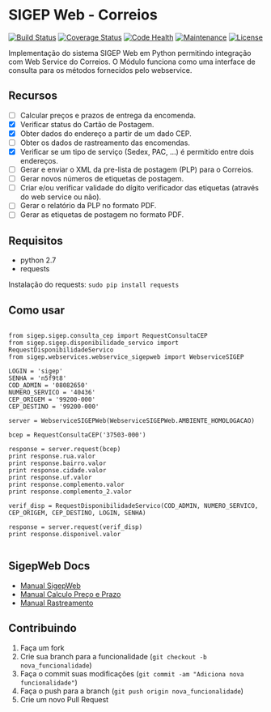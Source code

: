 SIGEP Web - Correios
====================
[![Build Status](https://travis-ci.org/mstuttgart/python-sigep.svg?branch=develop)](https://travis-ci.org/mstuttgart/python-sigep)
[![Coverage Status](https://coveralls.io/repos/github/mstuttgart/python-sigep/badge.svg?branch=develop)](https://coveralls.io/github/mstuttgart/python-sigep?branch=develop)
[![Code Health](https://landscape.io/github/mstuttgart/python-sigep/develop/landscape.svg?style=flat)](https://landscape.io/github/mstuttgart/python-sigep/develop)
[![Maintenance](https://img.shields.io/maintenance/yes/2016.svg)](https://github.com/mstuttgart/python-sigep/tree/develop)
[![License](https://img.shields.io/badge/license-MIT-blue.svg)](https://raw.githubusercontent.com/kefir500/ghstats/master/LICENSE)

Implementação do sistema SIGEP Web em Python permitindo integração com Web Service do Correios. O Módulo funciona como uma interface de consulta para os métodos fornecidos pelo webservice.

## Recursos

- [ ] Calcular preços e prazos de entrega da encomenda.
- [x] Verificar status do Cartão de Postagem.
- [x] Obter dados do endereço a partir de um dado CEP.
- [ ] Obter os dados de rastreamento das encomendas.
- [x] Verificar se um tipo de serviço (Sedex, PAC, ...) é permitido entre dois endereços.  
- [ ] Gerar e enviar o XML da pre-lista de postagem (PLP) para o Correios.   
- [ ] Gerar novos números de etiquetas de postagem. 
- [ ] Criar e/ou verificar validade do dígito verificador das etiquetas (através do web service ou não).  
- [ ] Gerar o relatório da PLP no formato PDF.   
- [ ] Gerar as etiquetas de postagem no formato PDF.

## Requisitos

* python 2.7
* requests 

Instalação do requests: `sudo pip install requests`

## Como usar

<pre lang="python"><code>
from sigep.sigep.consulta_cep import RequestConsultaCEP
from sigep.sigep.disponibilidade_servico import RequestDisponibilidadeServico
from sigep.webservices.webservice_sigepweb import WebserviceSIGEP

LOGIN = 'sigep'
SENHA = 'n5f9t8'
COD_ADMIN = '08082650'
NUMERO_SERVICO = '40436'
CEP_ORIGEM = '99200-000'
CEP_DESTINO = '99200-000'

server = WebserviceSIGEPWeb(WebserviceSIGEPWeb.AMBIENTE_HOMOLOGACAO)

bcep = RequestConsultaCEP('37503-000')

response = server.request(bcep)
print response.rua.valor
print response.bairro.valor
print response.cidade.valor
print response.uf.valor
print response.complemento.valor
print response.complemento_2.valor

verif_disp = RequestDisponibilidadeServico(COD_ADMIN, NUMERO_SERVICO, 
CEP_ORIGEM, CEP_DESTINO, LOGIN, SENHA)
                                         
response = server.request(verif_disp)
print response.disponivel.valor

</code></pre>

## SigepWeb Docs
* [Manual SigepWeb](http://www.corporativo.correios.com.br/encomendas/sigepweb/doc/Manual_de_Implementacao_do_Web_Service_SIGEPWEB_Logistica_Reversa.pdf)
* [Manual Calculo Preço e Prazo](http://www.correios.com.br/para-voce/correios-de-a-a-z/pdf/calculador-remoto-de-precos-e-prazos/manual-de-implementacao-do-calculo-remoto-de-precos-e-prazos)
* [Manual Rastreamento](http://blog.correios.com.br/comercioeletronico/wp-content/uploads/2011/10/Guia-Tecnico-Rastreamento-XML-Cliente-Vers%C3%A3o-e-commerce-v-1-5.pdf)

## Contribuindo

1. Faça um fork
2. Crie sua branch para a funcionalidade (`git checkout -b nova_funcionalidade`)
3. Faça o commit suas modificações (`git commit -am "Adiciona nova funcionalidade"`)
4. Faça o push para a branch (`git push origin nova_funcionalidade`)
5. Crie um novo Pull Request

